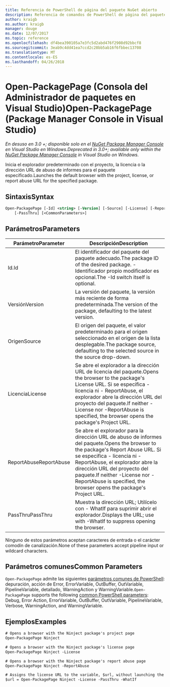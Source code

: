 ```yaml
---
title: Referencia de PowerShell de página del paquete NuGet abierto
description: Referencia de comandos de PowerShell de página del paquete abierto en la consola de administrador de paquetes de NuGet en Visual Studio.
author: kraigb
ms.author: kraigb
manager: douge
ms.date: 12/07/2017
ms.topic: reference
ms.openlocfilehash: df4bea390105a7e3fc5d2abd476f2908d92bbcf8
ms.sourcegitcommit: 3eab9c4dd41ea7ccd2c28bb5ab16f6fbbec13708
ms.translationtype: MT
ms.contentlocale: es-ES
ms.lasthandoff: 04/26/2018
---
```

# <a name="open-packagepage-package-manager-console-in-visual-studio"></a><span data-ttu-id="5e720-103">Open-PackagePage (Consola del Administrador de paquetes en Visual Studio)</span><span class="sxs-lookup"><span data-stu-id="5e720-103">Open-PackagePage (Package Manager Console in Visual Studio)</span></span>

<span data-ttu-id="5e720-104">*En desuso en 3.0 +; disponible solo en el [NuGet Package Manager Console](package-manager-console.md) en Visual Studio en Windows.*</span><span class="sxs-lookup"><span data-stu-id="5e720-104">*Deprecated in 3.0+; available only within the [NuGet Package Manager Console](package-manager-console.md) in Visual Studio on Windows.*</span></span>

<span data-ttu-id="5e720-105">Inicia el explorador predeterminado con el proyecto, la licencia o la dirección URL de abuso de informes para el paquete especificado.</span><span class="sxs-lookup"><span data-stu-id="5e720-105">Launches the default browser with the project, license, or report abuse URL for the specified package.</span></span>

## <a name="syntax"></a><span data-ttu-id="5e720-106">Sintaxis</span><span class="sxs-lookup"><span data-stu-id="5e720-106">Syntax</span></span>

```ps
Open-PackagePage [-Id] <string> [-Version] [-Source] [-License] [-ReportAbuse]
    [-PassThru] [<CommonParameters>]
```

## <a name="parameters"></a><span data-ttu-id="5e720-107">Parámetros</span><span class="sxs-lookup"><span data-stu-id="5e720-107">Parameters</span></span>

| <span data-ttu-id="5e720-108">Parámetro</span><span class="sxs-lookup"><span data-stu-id="5e720-108">Parameter</span></span> | <span data-ttu-id="5e720-109">Descripción</span><span class="sxs-lookup"><span data-stu-id="5e720-109">Description</span></span> |
| --- | --- |
| <span data-ttu-id="5e720-110">Id.</span><span class="sxs-lookup"><span data-stu-id="5e720-110">Id</span></span> | <span data-ttu-id="5e720-111">El identificador del paquete del paquete adecuado.</span><span class="sxs-lookup"><span data-stu-id="5e720-111">The package ID of the desired package.</span></span> <span data-ttu-id="5e720-112">-Identificador propio modificador es opcional.</span><span class="sxs-lookup"><span data-stu-id="5e720-112">The -Id switch itself is optional.</span></span> |
| <span data-ttu-id="5e720-113">Versión</span><span class="sxs-lookup"><span data-stu-id="5e720-113">Version</span></span> | <span data-ttu-id="5e720-114">La versión del paquete, la versión más reciente de forma predeterminada.</span><span class="sxs-lookup"><span data-stu-id="5e720-114">The version of the package, defaulting to the latest version.</span></span> |
| <span data-ttu-id="5e720-115">Origen</span><span class="sxs-lookup"><span data-stu-id="5e720-115">Source</span></span> | <span data-ttu-id="5e720-116">El origen del paquete, el valor predeterminado para el origen seleccionado en el origen de la lista desplegable.</span><span class="sxs-lookup"><span data-stu-id="5e720-116">The package source, defaulting to the selected source in the source drop-down.</span></span> |
| <span data-ttu-id="5e720-117">Licencia</span><span class="sxs-lookup"><span data-stu-id="5e720-117">License</span></span> | <span data-ttu-id="5e720-118">Se abre el explorador a la dirección URL de licencia del paquete.</span><span class="sxs-lookup"><span data-stu-id="5e720-118">Opens the browser to the package's License URL.</span></span> <span data-ttu-id="5e720-119">Si se especifica - licencia ni - ReportAbuse, el explorador abre la dirección URL del proyecto del paquete.</span><span class="sxs-lookup"><span data-stu-id="5e720-119">If neither -License nor -ReportAbuse is specified, the browser opens the package's Project URL.</span></span> |
| <span data-ttu-id="5e720-120">ReportAbuse</span><span class="sxs-lookup"><span data-stu-id="5e720-120">ReportAbuse</span></span> | <span data-ttu-id="5e720-121">Se abre el explorador para la dirección URL de abuso de informes del paquete.</span><span class="sxs-lookup"><span data-stu-id="5e720-121">Opens the browser to the package's Report Abuse URL.</span></span> <span data-ttu-id="5e720-122">Si se especifica - licencia ni - ReportAbuse, el explorador abre la dirección URL del proyecto del paquete.</span><span class="sxs-lookup"><span data-stu-id="5e720-122">If neither -License nor -ReportAbuse is specified, the browser opens the package's Project URL.</span></span> |
| <span data-ttu-id="5e720-123">PassThru</span><span class="sxs-lookup"><span data-stu-id="5e720-123">PassThru</span></span> | <span data-ttu-id="5e720-124">Muestra la dirección URL; Utilícelo con - WhatIf para suprimir abrir el explorador.</span><span class="sxs-lookup"><span data-stu-id="5e720-124">Displays the URL; use with -WhatIf to suppress opening the browser.</span></span> |

<span data-ttu-id="5e720-125">Ninguno de estos parámetros aceptan caracteres de entrada o el carácter comodín de canalización.</span><span class="sxs-lookup"><span data-stu-id="5e720-125">None of these parameters accept pipeline input or wildcard characters.</span></span>

## <a name="common-parameters"></a><span data-ttu-id="5e720-126">Parámetros comunes</span><span class="sxs-lookup"><span data-stu-id="5e720-126">Common Parameters</span></span>

<span data-ttu-id="5e720-127">`Open-PackagePage` admite las siguientes [parámetros comunes de PowerShell](http://go.microsoft.com/fwlink/?LinkID=113216): depuración, acción de Error, ErrorVariable, OutBuffer, OutVariable, PipelineVariable, detallado, WarningAction y WarningVariable.</span><span class="sxs-lookup"><span data-stu-id="5e720-127">`Open-PackagePage` supports the following [common PowerShell parameters](http://go.microsoft.com/fwlink/?LinkID=113216): Debug, Error Action, ErrorVariable, OutBuffer, OutVariable, PipelineVariable, Verbose, WarningAction, and WarningVariable.</span></span>

## <a name="examples"></a><span data-ttu-id="5e720-128">Ejemplos</span><span class="sxs-lookup"><span data-stu-id="5e720-128">Examples</span></span>

```ps
# Opens a browser with the Ninject package's project page
Open-PackagePage Ninject

# Opens a browser with the Ninject package's license page
Open-PackagePage Ninject -License

# Opens a browser with the Ninject package's report abuse page  
Open-PackagePage Ninject -ReportAbuse

# Assigns the license URL to the variable, $url, without launching the browser
$url = Open-PackagePage Ninject -License -PassThru -WhatIf
```